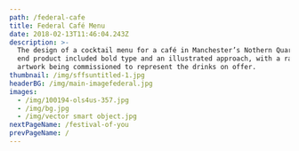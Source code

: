 ```yaml
---
path: /federal-cafe
title: Federal Café Menu
date: 2018-02-13T11:46:04.243Z
description: >-
  The design of a cocktail menu for a café in Manchester’s Nothern Quarter. The
  end product included bold type and an illustrated approach, with a range of
  artwork being commissioned to represent the drinks on offer.
thumbnail: /img/sffsuntitled-1.jpg
headerBG: /img/main-imagefederal.jpg
images:
  - /img/100194-ols4us-357.jpg
  - /img/bg.jpg
  - /img/vector smart object.jpg
nextPageName: /festival-of-you
prevPageName: /
---
```


